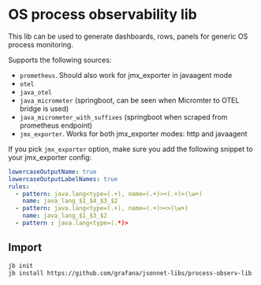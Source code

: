 # OS process observability lib

This lib can be used to generate dashboards, rows, panels for generic OS process monitoring.

Supports the following sources:

- `prometheus`. Should also work for jmx_exporter in javaagent mode
- `otel`
- `java_otel`
- `java_micrometer` (springboot, can be seen when Micromter to OTEL bridge is used)
- `java_micrometer_with_suffixes` (springboot when scraped from prometheus endpoint)
- `jmx_exporter`. Works for both jmx_exporter modes: http and javaagent

If you pick `jmx_exporter` option, make sure you add the following snippet to your jmx_exporter config:

```yaml
lowercaseOutputName: true
lowercaseOutputLabelNames: true
rules:
  - pattern: java.lang<type=(.+), name=(.+)><(.+)>(\w+)
    name: java_lang_$1_$4_$3_$2
  - pattern: java.lang<type=(.+), name=(.+)><>(\w+)
    name: java_lang_$1_$3_$2
  - pattern : java.lang<type=(.*)>
```

## Import

```sh
jb init
jb install https://github.com/grafana/jsonnet-libs/process-observ-lib
```

